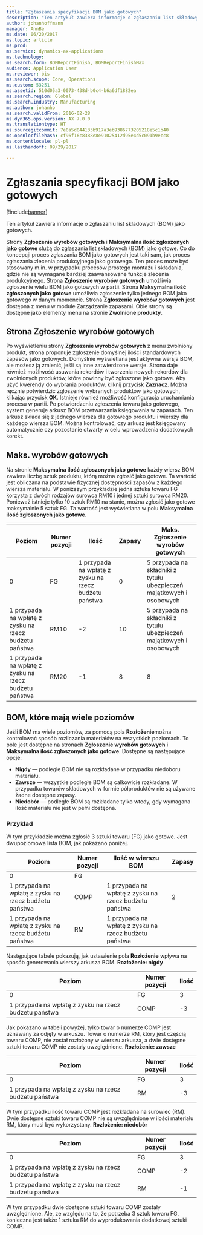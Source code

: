 ```yaml
---
title: "Zgłaszania specyfikacji BOM jako gotowych"
description: "Ten artykuł zawiera informacje o zgłaszaniu list składowych (BOM) jako gotowych."
author: johanhoffmann
manager: AnnBe
ms.date: 06/20/2017
ms.topic: article
ms.prod: 
ms.service: dynamics-ax-applications
ms.technology: 
ms.search.form: BOMReportFinish, BOMReportFinishMax
audience: Application User
ms.reviewer: bis
ms.search.scope: Core, Operations
ms.custom: 53251
ms.assetid: 510d05a3-0073-438d-b0c4-b6a6df1882ea
ms.search.region: Global
ms.search.industry: Manufacturing
ms.author: johanho
ms.search.validFrom: 2016-02-28
ms.dyn365.ops.version: AX 7.0.0
ms.translationtype: HT
ms.sourcegitcommit: 7e0a5d044133b917a3eb9386773205218e5c1b40
ms.openlocfilehash: cf96f16c8388e8e91025412d95e4d5c091b9ecc8
ms.contentlocale: pl-pl
ms.lasthandoff: 09/29/2017

---
```


# <a name="report-boms-as-finished"></a>Zgłaszania specyfikacji BOM jako gotowych

[!include[banner](../includes/banner.md)]


Ten artykuł zawiera informacje o zgłaszaniu list składowych (BOM) jako gotowych.

Strony **Zgłoszenie wyrobów gotowych** i **Maksymalna ilość zgłoszonych jako gotowe** służą do zgłaszania list składowych (BOM) jako gotowe. Co do koncepcji proces zgłaszania BOM jako gotowych jest taki sam, jak proces zgłaszania zlecenia produkcyjnego jako gotowego. Ten proces może być stosowany m.in. w przypadku procesów prostego montażu i składania, gdzie nie są wymagane bardziej zaawansowane funkcje zlecenia produkcyjnego. Strona **Zgłoszenie wyrobów gotowych** umożliwia zgłoszenie wielu BOM jako gotowych w partii. Strona **Maksymalna ilość zgłoszonych jako gotowe** umożliwia zgłoszenie tylko jednego BOM jako gotowego w danym momencie. Strona **Zgłoszenie wyrobów gotowych** jest dostępna z menu w module Zarządzanie zapasami. Obie strony są dostępne jako elementy menu na stronie **Zwolnione produkty**.

## <a name="report-as-finished-page"></a>Strona Zgłoszenie wyrobów gotowych
Po wyświetleniu strony **Zgłoszenie wyrobów gotowych** z menu zwolniony produkt, strona proponuje zgłoszenie domyślnej ilości standardowych zapasów jako gotowych. Domyślnie wyświetlana jest aktywna wersja BOM, ale możesz ją zmienić, jeśli są inne zatwierdzone wersje. Strona daje również możliwość usuwania rekordów i tworzenia nowych rekordów dla zwolnionych produktów, które powinny być zgłoszone jako gotowe. Aby użyć kwerendy do wybrania produktów, kliknij przycisk **Zaznacz**. Można ręcznie potwierdzić zgłoszenie wybranych produktów jako gotowych, klikając przycisk **OK**. Istnieje również możliwość konfiguracja uruchamiania procesu w partii. Po potwierdzeniu zgłoszenia towaru jako gotowego, system generuje arkusz BOM przetwarzania księgowania w zapasach. Ten arkusz składa się z jednego wiersza dla gotowego produktu i wierszy dla każdego wiersza BOM. Można kontrolować, czy arkusz jest księgowany automatycznie czy pozostanie otwarty w celu wprowadzenia dodatkowych korekt.

## <a name="max-report-as-finished-page"></a>Maks. wyrobów gotowych
Na stronie **Maksymalna ilość zgłoszonych jako gotowe** każdy wiersz BOM zawiera liczbę sztuk produktu, którą można zgłosić jako gotowe. Ta wartość jest obliczana na podstawie fizycznej dostępności zapasów z każdego wiersza materiału. W poniższym przykładzie jedna sztuka towaru FG korzysta z dwóch rodzajów surowca RM10 i jednej sztuki surowca RM20. Ponieważ istnieje tylko 10 sztuk RM10 na stanie, można zgłosić jako gotowe maksymalnie 5 sztuk FG. Ta wartość jest wyświetlana w polu **Maksymalna ilość zgłoszonych jako gotowe**.

| Poziom | Numer pozycji | Ilość | Zapasy | Maks. Zgłoszenie wyrobów gotowych |
|-------|-------------|----------|---------|-------------------------|
| 0     | FG          |  1 przypada na wpłatę z zysku na rzecz budżetu państwa       | 0       | 5 przypada na składniki z tytułu ubezpieczeń majątkowych i osobowych                       |
| 1 przypada na wpłatę z zysku na rzecz budżetu państwa     | RM10        | -2       | 10      | 5 przypada na składniki z tytułu ubezpieczeń majątkowych i osobowych                       |
| 1 przypada na wpłatę z zysku na rzecz budżetu państwa     | RM20        | -1       |  8      | 8                       |

## <a name="boms-that-have-multiple-levels"></a>BOM, które mają wiele poziomów
Jeśli BOM ma wiele poziomów, za pomocą pola **Rozłożenie**można kontrolować sposób rozliczania materiałów na wszystkich poziomach. To pole jest dostępne na stronach **Zgłoszenie wyrobów gotowych** i **Maksymalna ilość zgłoszonych jako gotowe**. Dostępne są następujące opcje:

-   **Nigdy** — podległe BOM nie są rozkładane w przypadku niedoboru materiału.
-   **Zawsze** — wszystkie podległe BOM są całkowicie rozkładane. W przypadku towarów składowych w formie półproduktów nie są używane żadne dostępne zapasy.
-   **Niedobór** — podległe BOM są rozkładane tylko wtedy, gdy wymagana ilość materiału nie jest w pełni dostępna.

### <a name="example"></a>Przykład

W tym przykładzie można zgłosić 3 sztuki towaru (FG) jako gotowe. Jest dwupoziomowa lista BOM, jak pokazano poniżej.

| Poziom | Numer pozycji | Ilość w wierszu BOM | Zapasy |
|-------|-------------|-------------------|---------|
| 0     | FG          |                   |         |
| 1 przypada na wpłatę z zysku na rzecz budżetu państwa     | COMP        | 1 przypada na wpłatę z zysku na rzecz budżetu państwa                 | 2       |
| 1 przypada na wpłatę z zysku na rzecz budżetu państwa     | RM          | 1 przypada na wpłatę z zysku na rzecz budżetu państwa                 |         |

Następujące tabele pokazują, jak ustawienie pola **Rozłożenie** wpływa na sposób generowania wierszy arkusza BOM. **Rozłożenie: nigdy**

| Poziom | Numer pozycji | Ilość |
|-------|-------------|----------|
| 0     | FG          | 3        |
| 1 przypada na wpłatę z zysku na rzecz budżetu państwa     | COMP        | -3       |

Jak pokazano w tabeli powyżej, tylko towar o numerze COMP jest uznawany za odjęty w arkuszu. Towar o numerze RM, który jest częścią towaru COMP, nie został rozłożony w wierszu arkusza, a dwie dostępne sztuki towaru COMP nie zostały uwzględnione. **Rozłożenie: zawsze**

| Poziom | Numer pozycji | Ilość |
|-------|-------------|----------|
| 0     | FG          | 3        |
| 1 przypada na wpłatę z zysku na rzecz budżetu państwa     | RM          | -3       |

W tym przypadku ilość towaru COMP jest rozkładana na surowiec (RM). Dwie dostępne sztuki towaru COMP nie są uwzględnione w ilości materiału RM, który musi być wykorzystany. **Rozłożenie: niedobór**

| Poziom | Numer pozycji | Ilość |
|-------|-------------|----------|
| 0     | FG          | 3        |
| 1 przypada na wpłatę z zysku na rzecz budżetu państwa     | COMP        | -2       |
| 1 przypada na wpłatę z zysku na rzecz budżetu państwa     | RM          | -1       |

W tym przypadku dwie dostępne sztuki towaru COMP zostały uwzględnione. Ale, ze względu na to, że potrzeba 3 sztuk towaru FG, konieczna jest także 1 sztuka RM do wyprodukowania dodatkowej sztuki COMP.




